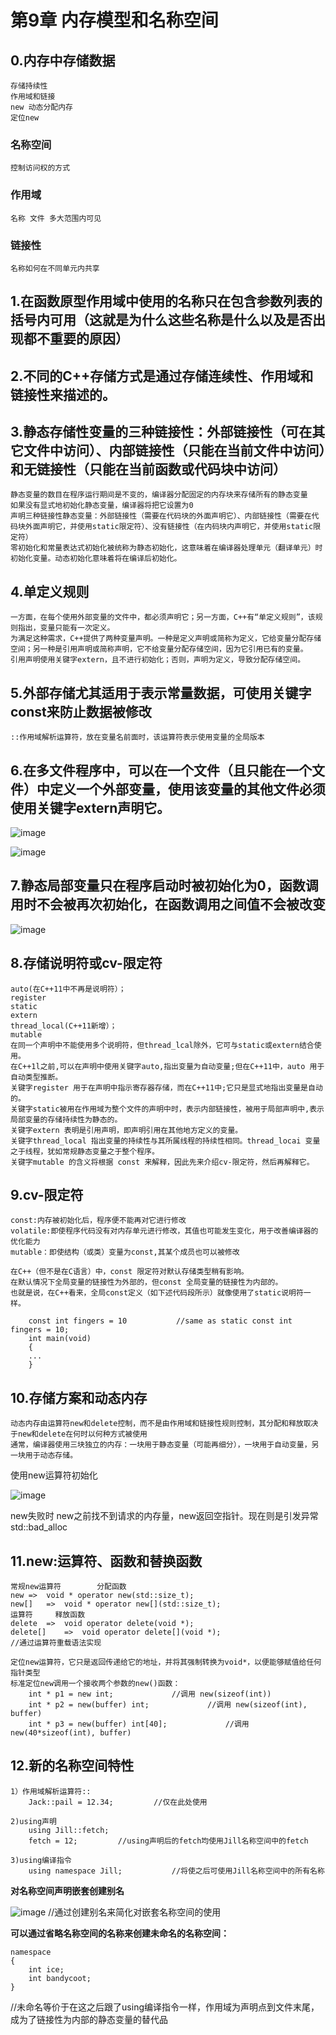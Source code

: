 # 第9章 内存模型和名称空间

## 0.内存中存储数据	
  	存储持续性
  	作用域和链接
  	new 动态分配内存
  	定位new

### 名称空间	
	控制访问权的方式

### 作用域 
    名称 文件 多大范围内可见		
### 链接性 
    名称如何在不同单元内共享		

## 1.在函数原型作用域中使用的名称只在包含参数列表的括号内可用（这就是为什么这些名称是什么以及是否出现都不重要的原因）

## 2.不同的C++存储方式是通过存储连续性、作用域和链接性来描述的。

## 3.静态存储性变量的三种链接性：外部链接性（可在其它文件中访问）、内部链接性（只能在当前文件中访问）和无链接性（只能在当前函数或代码块中访问）			
  	静态变量的数目在程序运行期间是不变的，编译器分配固定的内存块来存储所有的静态变量		
  	如果没有显式地初始化静态变量，编译器将把它设置为0		
  	声明三种链接性静态变量：外部链接性（需要在代码块的外面声明它）、内部链接性（需要在代码块外面声明它，并使用static限定符）、没有链接性（在内码块内声明它，并使用static限定符）		
  	零初始化和常量表达式初始化被统称为静态初始化，这意味着在编译器处理单元（翻译单元）时初始化变量。动态初始化意味着将在编译后初始化。		

## 4.单定义规则				
	一方面，在每个使用外部变量的文件中，都必须声明它；另一方面，C++有“单定义规则”，该规则指出，变量只能有一次定义。			
	为满足这种需求，C++提供了两种变量声明。一种是定义声明或简称为定义，它给变量分配存储空间；另一种是引用声明或简称声明，它不给变量分配存储空间，因为它引用已有的变量。			
	引用声明使用关键字extern，且不进行初始化；否则，声明为定义，导致分配存储空间。			

## 5.外部存储尤其适用于表示常量数据，可使用关键字const来防止数据被修改		
	::作用域解析运算符，放在变量名前面时，该运算符表示使用变量的全局版本	

## 6.在多文件程序中，可以在一个文件（且只能在一个文件）中定义一个外部变量，使用该变量的其他文件必须使用关键字extern声明它。
![image](https://github.com/liam1992-web/cpp_study_notes/assets/61104738/8ec187da-951b-4345-a435-d43d76ee15a5)

![image](https://github.com/liam1992-web/cpp_study_notes/assets/61104738/195104c8-036e-431a-976e-b70e35b83b94)

## 7.静态局部变量只在程序启动时被初始化为0，函数调用时不会被再次初始化，在函数调用之间值不会被改变
![image](https://github.com/liam1992-web/cpp_study_notes/assets/61104738/4c6eac6d-b3c6-40a7-a60d-9960b388ffb6)

## 8.存储说明符或cv-限定符	
	auto(在C++11中不再是说明符）；
	register
	static
	extern
	thread_local(C++11新增）；
	mutable
	在同一个声明中不能使用多个说明符，但thread_lcal除外，它可与static或extern结合使用。
	在C++1l之前,可以在声明中使用关键字auto,指出变量为自动变量;但在C++11中，auto 用于自动类型推断。
	关键字register 用于在声明中指示寄存器存储，而在C++11中;它只是显式地指出变量是自动的。
	关键字static被用在作用域为整个文件的声明中时，表示内部链接性，被用于局部声明中,表示局部变量的存储持续性为静态的。
	关键字extern 表明是引用声明，即声明引用在其他地方定义的变量。
	关键字thread_local 指出变量的持续性与其所属线程的持续性相同。thread_locai 变量之于线程，犹如常规静态变量之于整个程序。
	关键字mutable 的含义将根据 const 来解释，因此先来介绍cv-限定符，然后再解释它。

## 9.cv-限定符						
	const:内存被初始化后，程序便不能再对它进行修改					
	volatile:即使程序代码没有对内存单元进行修改，其值也可能发生变化，用于改善编译器的优化能力					
	mutable：即使结构（或类）变量为const,其某个成员也可以被修改					
						
	在C++（但不是在C语言）中，const 限定符对默认存储类型稍有影响。					
	在默认情况下全局变量的链接性为外部的，但const 全局变量的链接性为内部的。					
	也就是说，在C++看来，全局const定义（如下述代码段所示）就像使用了static说明符一样。					
						
		const int fingers = 10           //same as static const int fingers = 10;				
		int main(void)				
		{				
		...				
		}				

## 10.存储方案和动态内存		
	动态内存由运算符new和delete控制，而不是由作用域和链接性规则控制，其分配和释放取决于new和delete在何时以何种方式被使用	
	通常，编译器使用三块独立的内存：一块用于静态变量（可能再细分），一块用于自动变量，另一块用于动态存储。	

  
使用new运算符初始化
 
![image](https://github.com/liam1992-web/cpp_study_notes/assets/61104738/53ea4b97-7c26-4435-9875-6b8ba6152de0)

new失败时
new之前找不到请求的内存量，new返回空指针。现在则是引发异常 std::bad_alloc


## 11.new:运算符、函数和替换函数								
	常规new运算符		分配函数					
	new	=>	void * operator new(std::size_t);					
	new[]	=>	void * operator new[](std::size_t);					
	运算符		释放函数					
	delete	=>	void operator delete(void *);					
	delete[]	=>	void operator delete[](void *);					
	//通过运算符重载语法实现							
								
	定位new运算符，它只是返回传递给它的地址，并将其强制转换为void*，以便能够赋值给任何指针类型							
	标准定位new调用一个接收两个参数的new()函数：							
		int * p1 = new int;				//调用 new(sizeof(int))		
		int * p2 = new(buffer) int;				//调用 new(sizeof(int), buffer)		
		int * p3 = new(buffer) int[40];				//调用 new(40*sizeof(int), buffer)		

## 12.新的名称空间特性					
	1）作用域解析运算符::				
		Jack::pail = 12.34;			//仅在此处使用
					
	2)using声明				
		using Jill::fetch;			
		fetch = 12;			//using声明后的fetch均使用Jill名称空间中的fetch
					
	3)using编译指令				
		using namespace Jill;			//将使之后可使用Jill名称空间中的所有名称

**对名称空间声明嵌套创建别名**

![image](https://github.com/liam1992-web/cpp_study_notes/assets/61104738/815dba45-9e0e-42ce-aedf-3cd4b0776a18)
//通过创建别名来简化对嵌套名称空间的使用

**可以通过省略名称空间的名称来创建未命名的名称空间：**

    namespace	
    {	
        int ice;	
        int bandycoot;	
    }	
//未命名等价于在这之后跟了using编译指令一样，作用域为声明点到文件末尾，成为了链接性为内部的静态变量的替代品	







